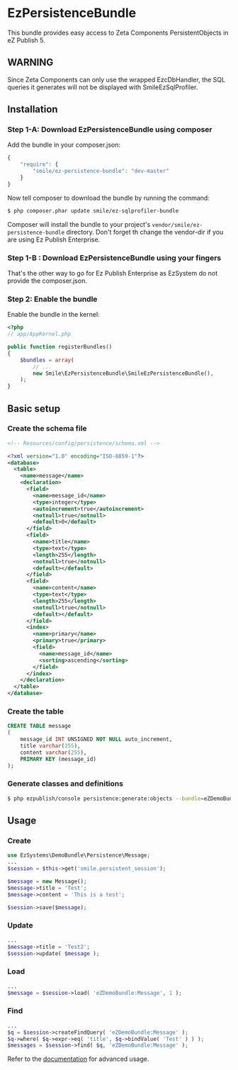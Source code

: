 EzPersistenceBundle
===================

This bundle provides easy access to Zeta Components PersistentObjects in eZ Publish 5.

WARNING
-------

Since Zeta Components can only use the wrapped EzcDbHandler, the SQL queries it generates will not be displayed with SmileEzSqlProfiler.

Installation
------------

### Step 1-A: Download EzPersistenceBundle using composer

Add the bundle in your composer.json:

```js
{
    "require": {
        "smile/ez-persistence-bundle": "dev-master"
    }
}
```

Now tell composer to download the bundle by running the command:

``` bash
$ php composer.phar update smile/ez-sqlprofiler-bundle
```

Composer will install the bundle to your project's `vendor/smile/ez-persistence-bundle` directory.
Don't forget th change the vendor-dir if you are using Ez Publish Enterprise.

### Step 1-B : Download EzPersistenceBundle using your fingers

That's the other way to go for Ez Publish Enterprise as EzSystem do not provide the composer.json.

### Step 2: Enable the bundle

Enable the bundle in the kernel:

``` php
<?php
// app/AppKernel.php

public function registerBundles()
{
    $bundles = array(
        // ...
        new Smile\EzPersistenceBundle\SmileEzPersistenceBundle(),
    );
}
```

Basic setup
-----------

### Create the schema file

``` xml
<!-- Resources/config/persistence/schema.xml -->

<?xml version="1.0" encoding="ISO-8859-1"?>
<database>
  <table>
    <name>message</name>
    <declaration>
      <field>
        <name>message_id</name>
        <type>integer</type>
        <autoincrement>true</autoincrement>
        <notnull>true</notnull>
        <default>0</default>
      </field>
      <field>
        <name>title</name>
        <type>text</type>
        <length>255</length>
        <notnull>true</notnull>
        <default></default>
      </field>
      <field>
        <name>content</name>
        <type>text</type>
        <length>255</length>
        <notnull>true</notnull>
        <default></default>
      </field>
      <index>
        <name>primary</name>
        <primary>true</primary>
        <field>
          <name>message_id</name>
          <sorting>ascending</sorting>
        </field>
      </index>
    </declaration>
  </table>
</database>
```

### Create the table

``` sql
CREATE TABLE message
(
    message_id INT UNSIGNED NOT NULL auto_increment,
    title varchar(255),
    content varchar(255),
    PRIMARY KEY (message_id)
);
```

### Generate classes and definitions

``` bash
$ php ezpublish/console persistence:generate:objects --bundle=eZDemoBundle
```

Usage
-----

### Create

``` php
use EzSystems\DemoBundle\Persistence\Message;
...
$session = $this->get('smile.persistent_session');

$message = new Message();
$message->title = 'Test';
$message->content = 'This is a test';

$session->save($message);
```

### Update

``` php
...
$message->title = 'Test2';
$session->update( $message );
```

### Load

``` php
...
$message = $session->load( 'eZDemoBundle:Message', 1 );
```

### Find

``` php
...
$q = $session->createFindQuery( 'eZDemoBundle:Message' );
$q->where( $q->expr->eq( 'title', $q->bindValue( 'Test' ) ) );
$messages = $session->find( $q, 'eZDemoBundle:Message' );
```

Refer to the [documentation](http://ezcomponents.org/docs/api/latest/introduction_PersistentObject.html) for advanced usage.